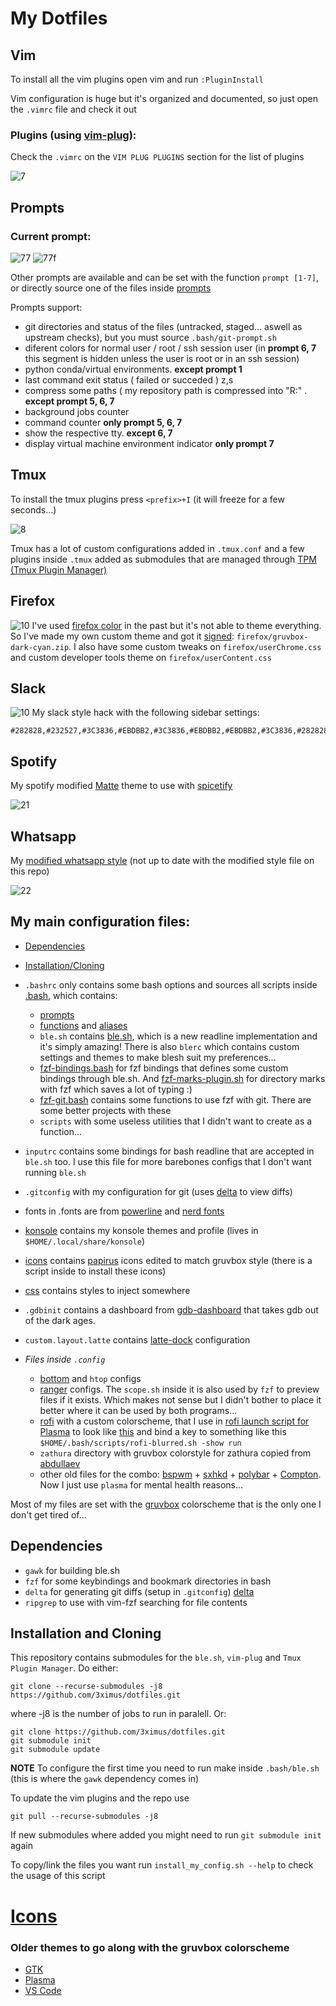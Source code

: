# My Dotfiles

## Vim

To install all the vim plugins open vim and run `:PluginInstall`

Vim configuration is huge but it's organized and documented, so just open the `.vimrc` file and check it out

### Plugins (using [vim-plug](https://github.com/junegunn/vim-plug)):

Check the `.vimrc` on the `VIM PLUG PLUGINS` section for the list of plugins

![7](screenshots/vim.png)

## Prompts

### Current prompt:

![77](screenshots/7_normal.png)
![77f](screenshots/7_full.png)

Other prompts are available and can be set with the function `prompt [1-7]`, or directly source one of the files inside [prompts](https://github.com/3ximus/dotfiles/tree/master/.bash/prompts)

Prompts support:

- git directories and status of the files (untracked, staged... aswell as upstream checks), but you must source `.bash/git-prompt.sh`
- diferent colors for normal user / root / ssh session user (in **prompt 6, 7** this segment is hidden unless the user is root or in an ssh session)
- python conda/virtual environments. **except prompt 1**
- last command exit status ( failed or succeded )
z,s
- compress some paths ( my repository path is compressed into "R:" . **except prompt 5, 6, 7**
- background jobs counter
- command counter **only prompt 5, 6, 7**
- show the respective tty. **except 6, 7**
- display virtual machine environment indicator **only prompt 7**

## Tmux

To install the tmux plugins press `<prefix>+I` (it will freeze for a few seconds...)

![8](screenshots/tmux.png)

Tmux has a lot of custom configurations added in `.tmux.conf` and a few plugins inside `.tmux` added as submodules that are managed through [TPM (Tmux Plugin Manager)](https://github.com/tmux-plugins/tpm)

## Firefox
![10](screenshots/firefox.png)
I've used [firefox color](https://color.firefox.com/?theme=XQAAAAKOAgAAAAAAAABBqYhm849SCicxcUHkAiuG_ebZUZXOFqt9j8_9G63umOx1Kzjw7Cy1V9l2m-eZCjY_-24JBu_QklSG5xinXnzntyleAjqG3EsmVf5BGg4AmWSyU_xAoGCxzXEfOaGTXe_p7BplC1mvfb0GJQQlB6r2_HMAGaqaaiElrS53dEb0J8Lfv20NSdqRq68iXu8XnsFWPnUhq8cZmevaOB7FNtYws1_se_EkH_e-v_pbpM8CBqIpli0i6SHIiEicmHi0jVWFAAC-d4NsoXQgKXmL7IG_NPxk9ZrkwnXnS0qqTvxFxuX0KqLdUEG3Jclm_Xb3XPP4KKzFDyyWleslqpZ3NzQlQSvKQRWWok0GjEWwIHcQ4G8EsRea41HmGmi_tX-UTmoYnS6toh3_5Rg24A) in the past but it's not able to theme everything. So I've made my own custom theme and got it [signed](https://addons.mozilla.org/en-US/developers/addon/cff3d1277a2f4f289b5f/versions/5520800): `firefox/gruvbox-dark-cyan.zip`. I also have some custom tweaks on `firefox/userChrome.css` and custom developer tools theme on `firefox/userContent.css`

## Slack

![10](screenshots/slack.png)
My slack style hack with the following sidebar settings:

```
#282828,#232527,#3C3836,#EBDBB2,#3C3836,#EBDBB2,#EBDBB2,#3C3836,#282828,#EBDBB2
```

## Spotify

My spotify modified [Matte](https://github.com/spicetify/spicetify-themes/tree/master/Matte) theme to use with [spicetify](https://github.com/spicetify/spicetify-cli)

![21](screenshots/spotify.png)

## Whatsapp

My [modified whatsapp style](https://github.com/3ximus/gruvbox-dark-whatsapp) (not up to date with the modified style file on this repo)

![22](screenshots/whatsapp.png)

## My main configuration files:

- [Dependencies](https://github.com/3ximus/dotfiles#dependencies)
- [Installation/Cloning](https://github.com/3ximus/dotfiles#installation-and-cloning)
- `.bashrc` only contains some bash options and sources all scripts inside [.bash](https://github.com/3ximus/dotfiles/tree/master/.bash), which contains:
    - [prompts](https://github.com/3ximus/dotfiles#prompts)
    - [functions](https://github.com/3ximus/dotfiles/blob/master/.bash/functions.sh) and [aliases](https://github.com/3ximus/dotfiles/blob/master/.bash/aliases.sh)
    - `ble.sh` contains [ble.sh](https://github.com/akinomyoga/ble.sh), which is a new readline implementation and it's simply amazing! There is also `blerc` which contains custom settings and themes to make blesh suit my preferences...
    - [fzf-bindings.bash](https://github.com/junegunn/fzf/blob/master/shell/key-bindings.bash) for fzf bindings that defines some custom bindings through ble.sh. And [fzf-marks-plugin.sh](https://github.com/urbainvaes/fzf-marks) for directory marks with fzf which saves a lot of typing :)
    - [fzf-git.bash](https://github.com/3ximus/dotfiles/blob/master/.bash/fzf-git.bash) contains some functions to use fzf with git. There are some better projects with these
    - `scripts` with some useless utilities that I didn't want to create as a function...
- `inputrc` contains some bindings for bash readline that are accepted in `ble.sh` too. I use this file for more barebones configs that I don't want running `ble.sh`
- `.gitconfig` with my configuration for git (uses [delta](https://github.com/dandavison/delta#used-by-delta) to view diffs)
- fonts in .fonts are from [powerline](https://github.com/powerline/fonts)  and [nerd fonts](https://github.com/ryanoasis/nerd-fonts)
- [konsole](https://github.com/3ximus/dotfiles/tree/master/konsole) contains my konsole themes and profile (lives in `$HOME/.local/share/konsole`)
- [icons](https://github.com/3ximus/dotfiles/tree/master/icons) contains [papirus](https://github.com/PapirusDevelopmentTeam/papirus-icon-theme) icons edited to match gruvbox style (there is a script inside to install these icons)
- [css](https://github.com/3ximus/dotfiles/tree/master/css) contains styles to inject somewhere
- `.gdbinit` contains a dashboard from [gdb-dashboard](https://github.com/cyrus-and/gdb-dashboard) that takes gdb out of the dark ages.
- `custom.layout.latte` contains [latte-dock](/etc/update-manager/release-upgrades.) configuration


- *Files inside `.config`*
    - [bottom](https://github.com/ClementTsang/bottom) and `htop` configs
    - [ranger](https://github.com/ranger/ranger) configs. The `scope.sh` inside it is also used by `fzf` to preview files if it exists. Which makes not sense but I didn't bother to place it better where it can be used by both programs...
    - [rofi](https://github.com/DaveDavenport/rofi) with a custom colorscheme, that I use in [rofi launch script for Plasma](.bash/scripts/rofi-blurred) to look like [this](https://github.com/3ximus/dotfiles/blob/master/screenshots/rofi.png) and bind a key to something like this `$HOME/.bash/scripts/rofi-blurred.sh -show run`
    - `zathura` directory with gruvbox colorstyle for zathura copied from [abdullaev](https://github.com/abdullaev/dotfiles/blob/master/.config/zathura/zathurarc)
    - other old files for the combo: [bspwm](https://github.com/baskerville/bspwm) + [sxhkd](https://github.com/baskerville/sxhkd) + [polybar](https://github.com/jaagr/polybar) + [Compton](https://github.com/chjj/compton). Now I just use `plasma` for mental health reasons...

Most of my files are set with the [gruvbox](https://github.com/morhetz/gruvbox) colorscheme that is the only one I don't get tired of...

## Dependencies

 - `gawk` for building ble.sh
 - `fzf` for some keybindings and bookmark directories in bash
 - `delta` for generating git diffs (setup in `.gitconfig`) [delta](https://github.com/dandavison/delta#used-by-delta)
 - `ripgrep` to use with vim-fzf searching for file contents

## Installation and Cloning

This repository contains submodules for the `ble.sh`, `vim-plug` and `Tmux Plugin Manager`. Do either:

`git clone --recurse-submodules -j8 https://github.com/3ximus/dotfiles.git`

where -j8 is the number of jobs to run in paralell. Or:

```
git clone https://github.com/3ximus/dotfiles.git
git submodule init
git submodule update
```

 **NOTE** To configure the first time you need to run make inside `.bash/ble.sh` (this is where the `gawk` dependency comes in)

To update the vim plugins and the repo use

```
git pull --recurse-submodules -j8
```

If new submodules where added you might need to run `git submodule init` again

To copy/link the files you want run `install_my_config.sh --help` to check the usage of this script

# [Icons](https://github.com/SylEleuth/gruvbox-plus-icon-pack)

### Older themes to go along with the gruvbox colorscheme
 - [GTK](https://github.com/3ximus/gruvbox-gtk)
 - [Plasma](https://github.com/3ximus/gruvbox-plasma)
 - [VS Code](https://github.com/jdinhlife/vscode-theme-gruvbox)
